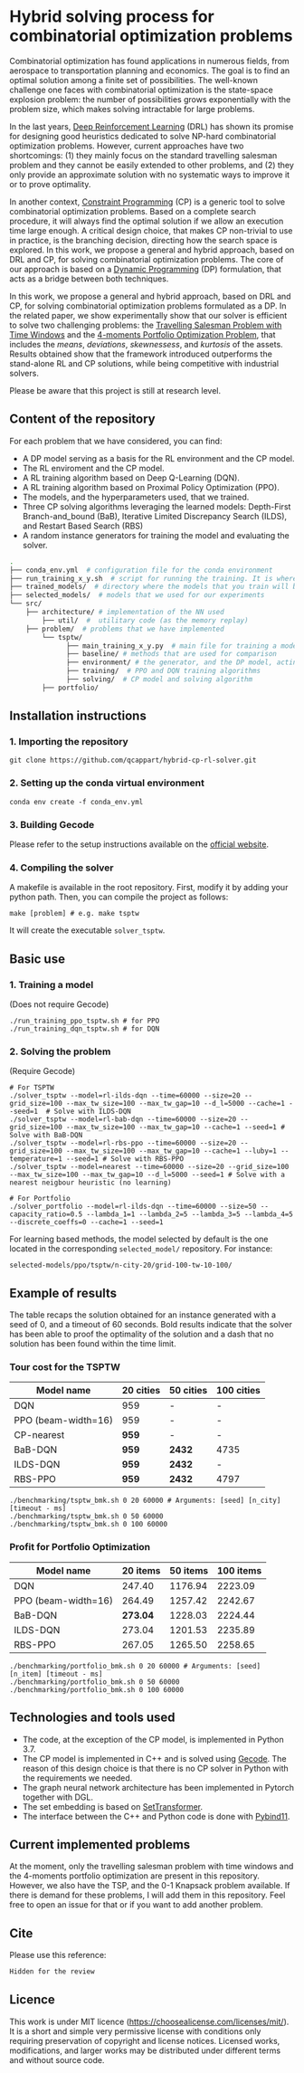 # Hybrid solving process for combinatorial optimization problems

Combinatorial optimization has found applications in numerous fields, from aerospace to transportation planning and economics.
The goal is to find an optimal solution among a finite set of possibilities. The well-known challenge one faces with combinatorial optimization is the state-space explosion problem: 
the number of possibilities grows exponentially with the problem size, which makes solving intractable for large problems.

In the last years, [Deep Reinforcement Learning](https://arxiv.org/abs/1811.12560) (DRL) has shown its promise for designing good heuristics dedicated to solve 
NP-hard combinatorial optimization problems. However, current approaches have two shortcomings: 
(1) they mainly focus on the standard travelling salesman problem and they cannot be easily extended to other problems, and (2) they only provide an approximate solution with no systematic ways to improve it or to prove optimality.

In another context, [Constraint Programming](https://en.wikipedia.org/wiki/Constraint_programming) (CP) is a generic tool to solve combinatorial optimization problems.
Based on a complete search procedure, it will always find the optimal solution if we allow an execution time large enough. A critical design choice, that makes CP non-trivial to use in practice, is the branching decision, directing how the search space is explored.
In this work, we propose a general and hybrid approach, based on DRL and CP, for solving combinatorial optimization problems. The core of our approach is based on a [Dynamic Programming](https://en.wikipedia.org/wiki/Dynamic_programming) (DP) formulation, that acts as a bridge between both techniques.

In this work, we propose a general and hybrid approach, based on DRL and CP, for solving combinatorial optimization problems formulated as a DP. In the related paper, we show experimentally show that our solver is efficient to solve two challenging problems: the [Travelling Salesman Problem with Time Windows](https://acrogenesis.com/or-tools/documentation/user_manual/manual/tsp/tsptw.html)
and the [4-moments Portfolio Optimization Problem](https://en.wikipedia.org/wiki/Portfolio_optimization), that includes the *means*, *deviations*, *skewnessess*, and *kurtosis* of the assets. 
Results obtained show that the framework introduced outperforms the stand-alone RL and CP solutions, while being competitive with industrial solvers.

Please be aware that this project is still at research level.

## Content of the repository

For each problem that we have considered, you can find:

* A DP model serving as a basis for the RL environment and the CP model.
*  The RL enviroment and the CP model. 
*  A RL training algorithm based on Deep Q-Learning (DQN).
*  A RL training algorithm based on Proximal Policy Optimization (PPO).
*  The models, and the hyperparameters used, that we trained.
*  Three CP solving algorithms leveraging the learned models: Depth-First Branch-and_bound (BaB), Iterative Limited Discrepancy Search (ILDS), and Restart Based Search (RBS)
*  A random instance generators for training the model and evaluating the solver.

```bash
.
├── conda_env.yml  # configuration file for the conda environment
├── run_training_x_y.sh  # script for running the training. It is where you have to enter the parameters 
├── trained_models/  # directory where the models that you train will be saved
├── selected_models/  # models that we used for our experiments
└── src/ 
	├── architecture/ # implementation of the NN used
        ├── util/  #  utilitary code (as the memory replay)
	├── problem/  # problems that we have implemented
		└── tsptw/ 
		      ├── main_training_x_y.py  # main file for training a model for the problem y using algorithm x
		      ├── baseline/ # methods that are used for comparison
		      ├── environment/ # the generator, and the DP model, acting also as the RL environment
		      ├── training/  # PPO and DQN training algorithms
		      ├── solving/  # CP model and solving algorithm
		├── portfolio/    
```
## Installation instructions

### 1. Importing the repository

```shell
git clone https://github.com/qcappart/hybrid-cp-rl-solver.git
```
### 2. Setting up the conda virtual environment

```shell
conda env create -f conda_env.yml 
```
### 3. Building Gecode

Please refer to the setup instructions available on the [official website](https://www.gecode.org/).

### 4. Compiling the solver

A makefile is available in the root repository. First, modify it by adding your python path. Then, you can compile the project as follows:

```shell
make [problem] # e.g. make tsptw
```
It will create the executable ```solver_tsptw```.

## Basic use

### 1. Training a model
(Does not require Gecode)
```shell
./run_training_ppo_tsptw.sh # for PPO
./run_training_dqn_tsptw.sh # for DQN
```
### 2. Solving the problem
(Require Gecode)
```shell
# For TSPTW
./solver_tsptw --model=rl-ilds-dqn --time=60000 --size=20 --grid_size=100 --max_tw_size=100 --max_tw_gap=10 --d_l=5000 --cache=1 --seed=1  # Solve with ILDS-DQN
./solver_tsptw --model=rl-bab-dqn --time=60000 --size=20 --grid_size=100 --max_tw_size=100 --max_tw_gap=10 --cache=1 --seed=1 # Solve with BaB-DQN
./solver_tsptw --model=rl-rbs-ppo --time=60000 --size=20 --grid_size=100 --max_tw_size=100 --max_tw_gap=10 --cache=1 --luby=1 --temperature=1 --seed=1 # Solve with RBS-PPO
./solver_tsptw --model=nearest --time=60000 --size=20 --grid_size=100 --max_tw_size=100 --max_tw_gap=10 --d_l=5000 --seed=1 # Solve with a nearest neigbour heuristic (no learning)

# For Portfolio
./solver_portfolio --model=rl-ilds-dqn --time=60000 --size=50 --capacity_ratio=0.5 --lambda_1=1 --lambda_2=5 --lambda_3=5 --lambda_4=5  --discrete_coeffs=0 --cache=1 --seed=1 

```
For learning based methods, the model selected by default is the one located in the corresponding ```selected_model/``` repository. For instance:

```shell
selected-models/ppo/tsptw/n-city-20/grid-100-tw-10-100/ 

```

## Example of results

The table recaps the solution obtained for an instance generated with a seed of 0, and a timeout of 60 seconds. 
Bold results indicate that the solver has been able to proof the optimality of the solution and a dash that no solution has been
found within the time limit.

### Tour cost for the TSPTW

| Model name  | 20 cities | 50 cities | 100 cities |
| ------------------ 	|---------------- 	| -------------- 	| --------------|
| DQN  			|    959        	|     -     		|      -       	| 
| PPO (beam-width=16)   |    959        	|     -    		|      -       	| 
| CP-nearest  		|    **959**        	|     -     		|      -       	| 
| BaB-DQN   		|     **959**       	|      **2432**        	|     4735     	| 
| ILDS-DQN   		|    **959**           	|      **2432**      	|     -      	| 
| RBS-PPO   		|    **959**          	|      **2432**     	|      4797     | 

```shell
./benchmarking/tsptw_bmk.sh 0 20 60000 # Arguments: [seed] [n_city] [timeout - ms]
./benchmarking/tsptw_bmk.sh 0 50 60000
./benchmarking/tsptw_bmk.sh 0 100 60000
```

### Profit for Portfolio Optimization

| Model name  		| 20 items 	    | 50 items       	| 100 items      |
| ------------------ 	|----------------   | -------------- 	| -------------- |
| DQN  	  		|     247.40        |      1176.94     |      2223.09      | 
| PPO (beam-width=16)  	|     264.49        |      1257.42      |      2242.67      | 
| BaB-DQN   		|     **273.04**    |      1228.03      |      2224.44      | 
| ILDS-DQN   		|     273.04        |      1201.53      |      2235.89       | 
| RBS-PPO   		|     267.05       |      1265.50      |      2258.65       | 

```shell
./benchmarking/portfolio_bmk.sh 0 20 60000 # Arguments: [seed] [n_item] [timeout - ms]
./benchmarking/portfolio_bmk.sh 0 50 60000
./benchmarking/portfolio_bmk.sh 0 100 60000
```

## Technologies and tools used

* The code, at the exception of the CP model, is implemented in Python 3.7.
* The CP model is implemented in C++ and is solved using [Gecode](https://www.gecode.org/). The reason of this design choice is that there is no CP solver in Python with the requirements we needed. 
* The graph neural network architecture has been implemented in Pytorch together with DGL. 
* The set embedding is based on [SetTransformer](https://github.com/juho-lee/set_transformer).
* The interface between the C++ and Python code is done with [Pybind11](https://github.com/pybind).

## Current implemented problems

At the moment, only the travelling salesman problem with time windows and the 4-moments portfolio optimization are present in this repository. However, we also have the TSP, and the 0-1 Knapsack problem available. If there is demand for these problems, I will add them in this repository. Feel free to open an issue for that or if you want to add another problem.

## Cite

Please use this reference:

```latex
Hidden for the review
```

## Licence

This work is under MIT licence (https://choosealicense.com/licenses/mit/). It is a short and simple very permissive license with conditions only requiring preservation of copyright and license notices. Licensed works, modifications, and larger works may be distributed under different terms and without source code. 
